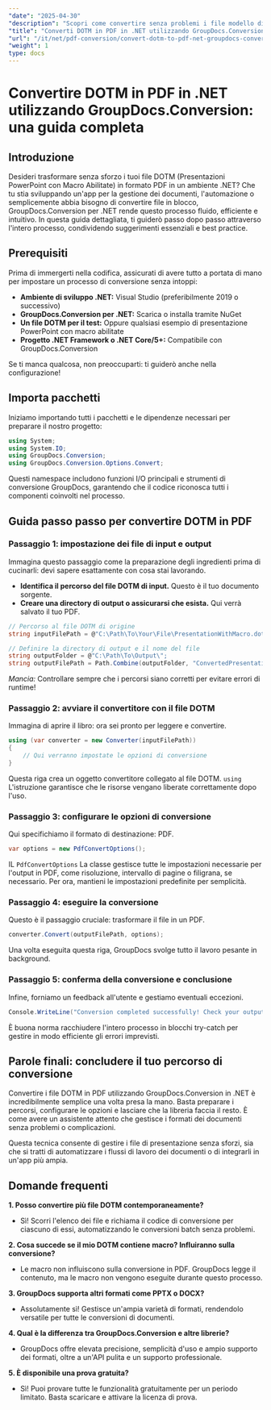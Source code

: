 ```yaml
---
"date": "2025-04-30"
"description": "Scopri come convertire senza problemi i file modello di Microsoft Word (.dotm) in PDF utilizzando la potente libreria GroupDocs.Conversion per .NET. Semplifica la gestione dei documenti in modo efficiente."
"title": "Converti DOTM in PDF in .NET utilizzando GroupDocs.Conversion&#58; una guida completa"
"url": "/it/net/pdf-conversion/convert-dotm-to-pdf-net-groupdocs-conversion/"
"weight": 1
type: docs
---
```

# Convertire DOTM in PDF in .NET utilizzando GroupDocs.Conversion: una guida completa

## Introduzione

Desideri trasformare senza sforzo i tuoi file DOTM (Presentazioni PowerPoint con Macro Abilitate) in formato PDF in un ambiente .NET? Che tu stia sviluppando un'app per la gestione dei documenti, l'automazione o semplicemente abbia bisogno di convertire file in blocco, GroupDocs.Conversion per .NET rende questo processo fluido, efficiente e intuitivo. In questa guida dettagliata, ti guiderò passo dopo passo attraverso l'intero processo, condividendo suggerimenti essenziali e best practice.

## Prerequisiti

Prima di immergerti nella codifica, assicurati di avere tutto a portata di mano per impostare un processo di conversione senza intoppi:

- **Ambiente di sviluppo .NET:** Visual Studio (preferibilmente 2019 o successivo)
- **GroupDocs.Conversion per .NET:** Scarica o installa tramite NuGet
- **Un file DOTM per il test:** Oppure qualsiasi esempio di presentazione PowerPoint con macro abilitate
- **Progetto .NET Framework o .NET Core/5+:** Compatibile con GroupDocs.Conversion

Se ti manca qualcosa, non preoccuparti: ti guiderò anche nella configurazione!


## Importa pacchetti

Iniziamo importando tutti i pacchetti e le dipendenze necessari per preparare il nostro progetto:

```csharp
using System;
using System.IO;
using GroupDocs.Conversion;
using GroupDocs.Conversion.Options.Convert;
```

Questi namespace includono funzioni I/O principali e strumenti di conversione GroupDocs, garantendo che il codice riconosca tutti i componenti coinvolti nel processo.


## Guida passo passo per convertire DOTM in PDF

### Passaggio 1: impostazione dei file di input e output

Immagina questo passaggio come la preparazione degli ingredienti prima di cucinarli: devi sapere esattamente con cosa stai lavorando.

- **Identifica il percorso del file DOTM di input.** Questo è il tuo documento sorgente.
- **Creare una directory di output o assicurarsi che esista.** Qui verrà salvato il tuo PDF.

```csharp
// Percorso al file DOTM di origine
string inputFilePath = @"C:\Path\To\Your\File\PresentationWithMacro.dotm";

// Definire la directory di output e il nome del file
string outputFolder = @"C:\Path\To\Output\";
string outputFilePath = Path.Combine(outputFolder, "ConvertedPresentation.pdf");
```

*Mancia:* Controllare sempre che i percorsi siano corretti per evitare errori di runtime!

### Passaggio 2: avviare il convertitore con il file DOTM

Immagina di aprire il libro: ora sei pronto per leggere e convertire.

```csharp
using (var converter = new Converter(inputFilePath))
{
    // Qui verranno impostate le opzioni di conversione
}
```

Questa riga crea un oggetto convertitore collegato al file DOTM. `using` L'istruzione garantisce che le risorse vengano liberate correttamente dopo l'uso.

### Passaggio 3: configurare le opzioni di conversione

Qui specifichiamo il formato di destinazione: PDF.

```csharp
var options = new PdfConvertOptions();
```

IL `PdfConvertOptions` La classe gestisce tutte le impostazioni necessarie per l'output in PDF, come risoluzione, intervallo di pagine o filigrana, se necessario. Per ora, mantieni le impostazioni predefinite per semplicità.

### Passaggio 4: eseguire la conversione

Questo è il passaggio cruciale: trasformare il file in un PDF.

```csharp
converter.Convert(outputFilePath, options);
```

Una volta eseguita questa riga, GroupDocs svolge tutto il lavoro pesante in background.

### Passaggio 5: conferma della conversione e conclusione

Infine, forniamo un feedback all'utente e gestiamo eventuali eccezioni.

```csharp
Console.WriteLine("Conversion completed successfully! Check your output at: " + outputFilePath);
```

È buona norma racchiudere l'intero processo in blocchi try-catch per gestire in modo efficiente gli errori imprevisti.


## Parole finali: concludere il tuo percorso di conversione

Convertire i file DOTM in PDF utilizzando GroupDocs.Conversion in .NET è incredibilmente semplice una volta presa la mano. Basta preparare i percorsi, configurare le opzioni e lasciare che la libreria faccia il resto. È come avere un assistente attento che gestisce i formati dei documenti senza problemi o complicazioni.

Questa tecnica consente di gestire i file di presentazione senza sforzi, sia che si tratti di automatizzare i flussi di lavoro dei documenti o di integrarli in un'app più ampia.


## Domande frequenti

**1. Posso convertire più file DOTM contemporaneamente?**  
- Sì! Scorri l'elenco dei file e richiama il codice di conversione per ciascuno di essi, automatizzando le conversioni batch senza problemi.

**2. Cosa succede se il mio DOTM contiene macro? Influiranno sulla conversione?**  
- Le macro non influiscono sulla conversione in PDF. GroupDocs legge il contenuto, ma le macro non vengono eseguite durante questo processo.

**3. GroupDocs supporta altri formati come PPTX o DOCX?**  
- Assolutamente sì! Gestisce un'ampia varietà di formati, rendendolo versatile per tutte le conversioni di documenti.

**4. Qual è la differenza tra GroupDocs.Conversion e altre librerie?**  
- GroupDocs offre elevata precisione, semplicità d'uso e ampio supporto dei formati, oltre a un'API pulita e un supporto professionale.

**5. È disponibile una prova gratuita?**  
- Sì! Puoi provare tutte le funzionalità gratuitamente per un periodo limitato. Basta scaricare e attivare la licenza di prova.